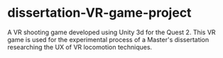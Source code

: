 # dissertation-VR-game-project
A VR shooting game developed using Unity 3d for the Quest 2. This VR game is used for the experimental process of a Master's dissertation researching the UX of VR locomotion techniques.
